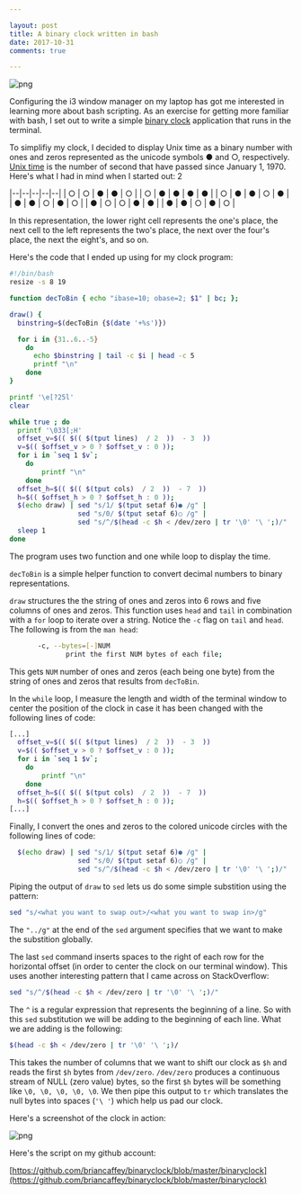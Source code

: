 ```yaml
---

layout: post
title: A binary clock written in bash
date: 2017-10-31
comments: true

---
```


![png](/static/binaryclock.png)

Configuring the i3 window manager on my laptop has got me interested in learning more about bash scripting. As an exercise for getting more familiar with bash, I set out to write a simple [binary clock](https://en.wikipedia.org/wiki/Binary_clock) application that runs in the terminal. 

To simplifiy my clock, I decided to display Unix time as a binary number with ones and zeros represented as the unicode symbols ● and ○, respectively. [Unix time](https://en.wikipedia.org/wiki/Unix_time) is the number of second that have passed since January 1, 1970. Here's what I had in mind when I started out: 2

|--|--|--|--|--|
|  ○  |  ○  |  ●  |  ●  |  ○  | 
|  ○  |  ●  |  ●  |  ●  |  ●  | 
|  ○  |  ●  |  ●  |  ○  |  ●  | 
|  ●  |  ●  |  ○  |  ●  |  ○  |
|  ●  |  ○  |  ○  |  ●  |  ●  |
|  ●  |  ●  |  ○  |  ●  |  ○  |

In this representation, the lower right cell represents the one's place, the next cell to the left represents the two's place, the next over the four's place, the next the eight's, and so on. 

Here's the code that I ended up using for my clock program: 

```bash
#!/bin/bash
resize -s 8 19

function decToBin { echo "ibase=10; obase=2; $1" | bc; };

draw() {
  binstring=$(decToBin {$(date '+%s')})

  for i in {31..6..-5}
    do
      echo $binstring | tail -c $i | head -c 5
      printf "\n"
    done
}

printf '\e[?25l'
clear 

while true ; do
  printf '\033[;H' 
  offset_v=$(( $(( $(tput lines)  / 2  ))  - 3  ))
  v=$(( $offset_v > 0 ? $offset_v : 0 )); 
  for i in `seq 1 $v`;
    do
        printf "\n"
    done
  offset_h=$(( $(( $(tput cols)  / 2  ))  - 7  ))
  h=$(( $offset_h > 0 ? $offset_h : 0 )); 
  $(echo draw) | sed "s/1/ $(tput setaf 6)● /g" | 
                 sed "s/0/ $(tput setaf 6)○ /g" |
                 sed "s/^/$(head -c $h < /dev/zero | tr '\0' '\ ';)/"
  sleep 1
done
```

The program uses two function and one while loop to display the time. 

`decToBin` is a simple helper function to convert decimal numbers to binary representations. 

`draw` structures the the string of ones and zeros into 6 rows and five columns of ones and zeros. This function uses `head` and `tail` in combination with a `for` loop to iterate over a string. Notice the `-c` flag on `tail` and `head`. The following is from the `man head`:

```bash
       -c, --bytes=[-]NUM
              print the first NUM bytes of each file;
```

This gets `NUM` number of ones and zeros (each being one byte) from the string of ones and zeros that results from `decToBin`. 

In the `while` loop, I measure the length and width of the terminal window to center the position of the clock in case it has been changed with the following lines of code: 

```bash
[...]
  offset_v=$(( $(( $(tput lines)  / 2  ))  - 3  ))
  v=$(( $offset_v > 0 ? $offset_v : 0 )); 
  for i in `seq 1 $v`;
    do
        printf "\n"
    done
  offset_h=$(( $(( $(tput cols)  / 2  ))  - 7  ))
  h=$(( $offset_h > 0 ? $offset_h : 0 )); 
[...]
```

Finally, I convert the ones and zeros to the colored unicode circles with the following lines of code: 

```bash
  $(echo draw) | sed "s/1/ $(tput setaf 6)● /g" | 
                 sed "s/0/ $(tput setaf 6)○ /g" |
                 sed "s/^/$(head -c $h < /dev/zero | tr '\0' '\ ';)/"
```

Piping the output of `draw` to `sed` lets us do some simple substition using the pattern: 

```bash
sed "s/<what you want to swap out>/<what you want to swap in>/g" 
```

The `"../g"` at the end of the `sed` argument specifies that we want to make the substition globally. 

The last `sed` command inserts spaces to the right of each row for the horizontal offset (in order to center the clock on our terminal window). This uses another interesting pattern that I came across on StackOverflow: 

```bash
sed "s/^/$(head -c $h < /dev/zero | tr '\0' '\ ';)/"
```

The `^` is a regular expression that represents the beginning of a line. So with this `sed` substitution we will be adding to the beginning of each line. What we are adding is the following: 

```bash
$(head -c $h < /dev/zero | tr '\0' '\ ';)/
```

This takes the number of columns that we want to shift our clock as `$h` and reads the first `$h` bytes from `/dev/zero`. `/dev/zero` produces a continuous stream of NULL (zero value) bytes, so the first `$h` bytes will be something like `\0, \0, \0, \0, \0`. We then pipe this output to `tr` which translates the null bytes into spaces (`'\ '`) which help us pad our clock. 

Here's a screenshot of the clock in action: 

![png](/static/binaryclock.png)

Here's the script on my github account: 

[https://github.com/briancaffey/binaryclock/blob/master/binaryclock](https://github.com/briancaffey/binaryclock/blob/master/binaryclock)
